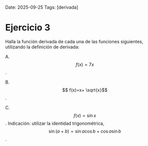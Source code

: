 Date: 2025-09-25
Tags: [derivada]

# Ejercicio 3

 
Halla la función derivada de cada una de las funciones siguientes, utilizando la definición de derivada:

A.   $$ f(x)=7x$$  .

B.   $$ f(x)=x+ \sqrt{x}$$  .

C.   $$ f(x)=\sin   x$$  . Indicación: utilizar la identidad trigonométrica,  $$\sin  (a+b)=\sin   a \cos  b+ \cos  a\sin   b$$  .

